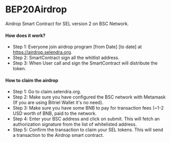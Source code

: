 # BEP20Airdrop
Airdrop Smart Contract for SEL version 2 on BSC Network.

#### How does it work?
- Step 1: Everyone join airdrop program [from Date] [to date] at https://airdrop.selendra.org.
- Step 2: SmartContract sign all the whitlist address.
- Step 3: When User call and sign the SmartContract will distribute the token.

#### How to claim the airdrop

- Step 1: Go to claim.selendra.org.
- Step 2: Make sure you have configured the BSC network with Metamask (If you are using Bitriel Wallet it's no need).
- Step 3: Make sure you have some BNB to pay for transaction fees (~1-2 USD worth of BNB, paid to the network.
- Step 4: Enter your BSC address and click on submit. This will fetch an authorization signature from the list of whitelisted address.
- Step 5: Confirm the transaction to claim your SEL tokens. This will send a transaction to the Airdrop smart contract.